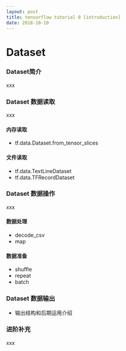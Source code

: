 ```yaml
---
layout: post
title: tensorflow tutorial 0 [introduction]
date: 2018-10-10
---
```


# Dataset 

### Dataset简介
xxx
### Dataset 数据读取
xxx
#### 内存读取
- tf.data.Dataset.from_tensor_slices
#### 文件读取
- tf.data.TextLineDataset
- tf.data.TFRecordDataset
### Dataset 数据操作
xxx
#### 数据处理
- decode_csv
- map
#### 数据准备
- shuffle
- repeat
- batch
### Dataset 数据输出
- 输出结构和后期运用介绍
### 进阶补充
xxx






